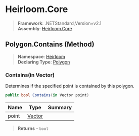 # Heirloom.Core

> **Framework**: .NETStandard,Version=v2.1  
> **Assembly**: [Heirloom.Core][0]

## Polygon.Contains (Method)

> **Namespace**: [Heirloom][0]  
> **Declaring Type**: [Polygon][1]

### Contains(in Vector)

Determines if the specified point is contained by this polygon.

```cs
public bool Contains(in Vector point)
```

| Name  | Type        | Summary |
|-------|-------------|---------|
| point | [Vector][2] |         |

> **Returns** - `bool`

[0]: ../../../Heirloom.Core.md
[1]: ../Polygon.md
[2]: ../Vector.md
